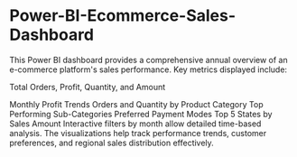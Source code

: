 # Power-BI-Ecommerce-Sales-Dashboard
This Power BI dashboard provides a comprehensive annual overview of an e-commerce platform's sales performance. Key metrics displayed include:

Total Orders, Profit, Quantity, and Amount  

Monthly Profit Trends
Orders and Quantity by Product Category
Top Performing Sub-Categories
Preferred Payment Modes
Top 5 States by Sales Amount
Interactive filters by month allow detailed time-based analysis. The visualizations help track performance trends, customer preferences, and regional sales distribution effectively.

